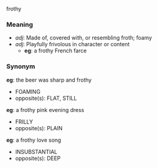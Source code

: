 frothy
### Meaning
+ _adj_: Made of, covered with, or resembling froth; foamy
+ _adj_: Playfully frivolous in character or content
    + __eg__: a frothy French farce

### Synonym

__eg__: the beer was sharp and frothy

+ FOAMING
+ opposite(s): FLAT, STILL

__eg__: a frothy pink evening dress

+ FRILLY
+ opposite(s): PLAIN

__eg__: a frothy love song

+ INSUBSTANTIAL
+ opposite(s): DEEP


